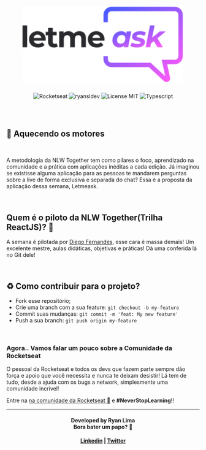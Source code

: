 <h1 align="center">
  <img src="./src/assets/images/logo.svg" width="420px" /><br>
</h1>
<p align="center">
  <img alt="Rocketseat" src="https://img.shields.io/badge/Created%20by%3A-Rocketseat-%236D5CCD" />
  <img alt="ryansldev" src="https://img.shields.io/badge/Developed%20by%3A-ryansldev-%23DD3B3F" />
  <img alt="License MIT" src="https://img.shields.io/badge/License-MIT-%2398C611" />
  <img alt="Typescript" src="https://img.shields.io/badge/Main%20lenguage-Typescript-%232F74C0" /> <br />
</p>

<br />
<br />

## :rocket: Aquecendo os motores
<br />

A metodologia da NLW Together tem como pilares o foco, aprendizado na comunidade e a prática com aplicações inéditas a cada edição. Já imaginou se existisse alguma aplicação para as pessoas te mandarem perguntas sobre a live de forma exclusiva e separada do chat? Essa é a proposta da aplicação dessa semana, Letmeask. 

<br />

## Quem é o piloto da NLW Together(Trilha ReactJS)? :rocket:

A semana é pilotada por [Diego Fernandes](https://github.com/diego3g), esse cara é massa demais! Um excelente mestre, aulas didáticas, objetivas e práticas! Dá uma conferida lá no Git dele!

<br />

## :recycle: Como contribuir para o projeto?

- Fork esse repositório;
- Crie uma branch com a sua feature: `git checkout -b my-feature`
- Commit suas mudanças: `git commit -m 'feat: My new feature'`
- Push a sua branch: `git push origin my-feature`

<br />

### Agora.. Vamos falar um pouco sobre a Comunidade da Rocketseat

O pessoal da Rocketseat e todos os devs que fazem parte sempre dão força e apoio que você necessita e nunca te deixam desistir! Lá tem de tudo, desde a ajuda com os bugs a network, simplesmente uma comunidade incrível!

Entre na [na comunidade da Rocketseat :rocket:](https://discordapp.com/invite/gCRAFhc) e <b>#NeverStopLearning</b>!!

---

<h4 align="center">Developed by <strong>Ryan Lima <br /> Bora bater um papo? 🚀</h4>
<p align="center">
  <a href="https://www.linkedin.com/in/ryansldev/">Linkedin</a>
  |
  <a href="https://twitter.com/ryansldev">Twitter</a>
</p>